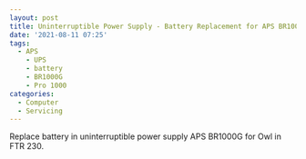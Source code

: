 ```yaml
---
layout: post
title: Uninterruptible Power Supply - Battery Replacement for APS BR1000G
date: '2021-08-11 07:25'
tags:
  - APS
	- UPS
	- battery
	- BR1000G
	- Pro 1000
categories: 
  - Computer
  - Servicing
---
```

Replace battery in uninterruptible power supply APS BR1000G for Owl in FTR 230.